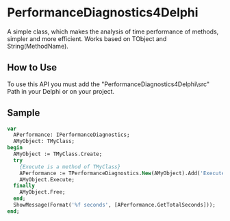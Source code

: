 # PerformanceDiagnostics4Delphi
A simple class, which makes the analysis of time performance of methods, simpler and more efficient.
Works based on TObject and String(MethodName).
## How to Use
To use this API you must add the "PerformanceDiagnostics4Delphi\src" Path in your Delphi or on your project.
## Sample
```pascal
var
  APerformance: IPerformanceDiagnostics;
  AMyObject: TMyClass;
begin
  AMyObject := TMyClass.Create;
  try
    {Execute is a method of TMyClass}
    APerformance := TPerformanceDiagnostics.New(AMyObject).Add('Execute');
    AMyObject.Execute;
  finally
    AMyObject.Free;
  end;
  ShowMessage(Format('%f seconds', [APerformance.GetTotalSeconds]));
end;
```
